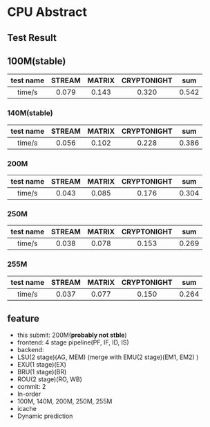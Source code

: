 CPU Abstract
===============

## Test Result

## 100M(stable)

| test name | STREAM | MATRIX | CRYPTONIGHT |  sum  |
| :-------: | :----: | :----: | :---------: | :---: |
|  time/s   | 0.079  | 0.143  |    0.320    | 0.542 |

### 140M(stable)

| test name | STREAM | MATRIX | CRYPTONIGHT |  sum  |
| :-------: | :----: | :----: | :---------: | :---: |
|  time/s   | 0.056  | 0.102  |    0.228    | 0.386 |

### 200M

| test name | STREAM | MATRIX | CRYPTONIGHT |  sum  |
| :-------: | :----: | :----: | :---------: | :---: |
|  time/s   | 0.043  | 0.085  |    0.176    | 0.304 |

### 250M

| test name | STREAM | MATRIX | CRYPTONIGHT |  sum  |
| :-------: | :----: | :----: | :---------: | :---: |
|  time/s   | 0.038  | 0.078  |    0.153    | 0.269 |

### 255M

| test name | STREAM | MATRIX | CRYPTONIGHT |  sum  |
| :-------: | :----: | :----: | :---------: | :---: |
|  time/s   | 0.037  | 0.077  |    0.150    | 0.264 |

## feature
- this submit: 200M(**probably not stble**)
- frontend: 4 stage pipeline(PF, IF, ID, IS)
- backend: 
- LSU(2 stage)(AG, MEM) (merge with EMU(2 stage)(EM1, EM2) )
- EXU(1 stage)(EX)
- BRU(1 stage)(BR)
- ROU(2 stage)(RO, WB)
- commit: 2
- In-order
- 100M, 140M, 200M, 250M, 255M
- icache
- Dynamic prediction
